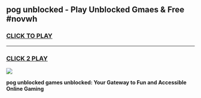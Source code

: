 
## pog unblocked - Play Unblocked Gmaes & Free #novwh
<h3>
<a href="https://news.freeplayer.one?title=pog_unblocked&ref=24F">CLICK TO PLAY</a></h3>
<hr>

<h3>
<a href="https://news.freeplayer.one?title=pog_unblocked&ref=24F">CLICK 2 PLAY</a>
  
</h3>

<a href="https://news.freeplayer.one?title=pog_unblocked&ref=24F/"><img src="https://clearcache.store/games.png"></a>


**pog unblocked games unblocked: Your Gateway to Fun and Accessible Online Gaming**
